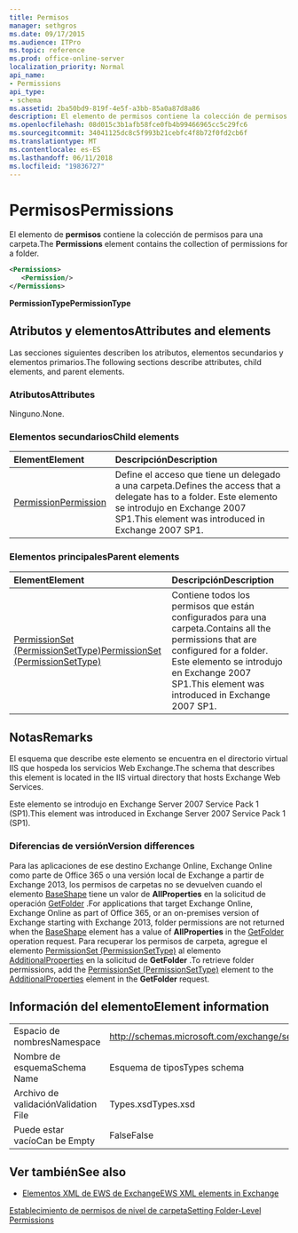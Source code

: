 ```yaml
---
title: Permisos
manager: sethgros
ms.date: 09/17/2015
ms.audience: ITPro
ms.topic: reference
ms.prod: office-online-server
localization_priority: Normal
api_name:
- Permissions
api_type:
- schema
ms.assetid: 2ba50bd9-819f-4e5f-a3bb-85a0a87d8a86
description: El elemento de permisos contiene la colección de permisos para una carpeta.
ms.openlocfilehash: 08d015c3b1afb58fce0fb4b99466965cc5c29fc6
ms.sourcegitcommit: 34041125dc8c5f993b21cebfc4f8b72f0fd2cb6f
ms.translationtype: MT
ms.contentlocale: es-ES
ms.lasthandoff: 06/11/2018
ms.locfileid: "19836727"
---
```

# <a name="permissions"></a><span data-ttu-id="038b1-103">Permisos</span><span class="sxs-lookup"><span data-stu-id="038b1-103">Permissions</span></span>

<span data-ttu-id="038b1-104">El elemento de **permisos** contiene la colección de permisos para una carpeta.</span><span class="sxs-lookup"><span data-stu-id="038b1-104">The **Permissions** element contains the collection of permissions for a folder.</span></span> 
  
```XML
<Permissions>
   <Permission/>
</Permissions>
```

 <span data-ttu-id="038b1-105">**PermissionType**</span><span class="sxs-lookup"><span data-stu-id="038b1-105">**PermissionType**</span></span>
## <a name="attributes-and-elements"></a><span data-ttu-id="038b1-106">Atributos y elementos</span><span class="sxs-lookup"><span data-stu-id="038b1-106">Attributes and elements</span></span>

<span data-ttu-id="038b1-107">Las secciones siguientes describen los atributos, elementos secundarios y elementos primarios.</span><span class="sxs-lookup"><span data-stu-id="038b1-107">The following sections describe attributes, child elements, and parent elements.</span></span>
  
### <a name="attributes"></a><span data-ttu-id="038b1-108">Atributos</span><span class="sxs-lookup"><span data-stu-id="038b1-108">Attributes</span></span>

<span data-ttu-id="038b1-109">Ninguno.</span><span class="sxs-lookup"><span data-stu-id="038b1-109">None.</span></span>
  
### <a name="child-elements"></a><span data-ttu-id="038b1-110">Elementos secundarios</span><span class="sxs-lookup"><span data-stu-id="038b1-110">Child elements</span></span>

|<span data-ttu-id="038b1-111">**Element**</span><span class="sxs-lookup"><span data-stu-id="038b1-111">**Element**</span></span>|<span data-ttu-id="038b1-112">**Descripción**</span><span class="sxs-lookup"><span data-stu-id="038b1-112">**Description**</span></span>|
|:-----|:-----|
|[<span data-ttu-id="038b1-113">Permission</span><span class="sxs-lookup"><span data-stu-id="038b1-113">Permission</span></span>](permission.md) <br/> |<span data-ttu-id="038b1-114">Define el acceso que tiene un delegado a una carpeta.</span><span class="sxs-lookup"><span data-stu-id="038b1-114">Defines the access that a delegate has to a folder.</span></span> <span data-ttu-id="038b1-115">Este elemento se introdujo en Exchange 2007 SP1.</span><span class="sxs-lookup"><span data-stu-id="038b1-115">This element was introduced in Exchange 2007 SP1.</span></span>  <br/> |
   
### <a name="parent-elements"></a><span data-ttu-id="038b1-116">Elementos principales</span><span class="sxs-lookup"><span data-stu-id="038b1-116">Parent elements</span></span>

|<span data-ttu-id="038b1-117">**Element**</span><span class="sxs-lookup"><span data-stu-id="038b1-117">**Element**</span></span>|<span data-ttu-id="038b1-118">**Descripción**</span><span class="sxs-lookup"><span data-stu-id="038b1-118">**Description**</span></span>|
|:-----|:-----|
|[<span data-ttu-id="038b1-119">PermissionSet (PermissionSetType)</span><span class="sxs-lookup"><span data-stu-id="038b1-119">PermissionSet (PermissionSetType)</span></span>](permissionset-permissionsettype.md) <br/> |<span data-ttu-id="038b1-120">Contiene todos los permisos que están configurados para una carpeta.</span><span class="sxs-lookup"><span data-stu-id="038b1-120">Contains all the permissions that are configured for a folder.</span></span> <span data-ttu-id="038b1-121">Este elemento se introdujo en Exchange 2007 SP1.</span><span class="sxs-lookup"><span data-stu-id="038b1-121">This element was introduced in Exchange 2007 SP1.</span></span>  <br/> |
   
## <a name="remarks"></a><span data-ttu-id="038b1-122">Notas</span><span class="sxs-lookup"><span data-stu-id="038b1-122">Remarks</span></span>

<span data-ttu-id="038b1-123">El esquema que describe este elemento se encuentra en el directorio virtual IIS que hospeda los servicios Web Exchange.</span><span class="sxs-lookup"><span data-stu-id="038b1-123">The schema that describes this element is located in the IIS virtual directory that hosts Exchange Web Services.</span></span>
  
<span data-ttu-id="038b1-124">Este elemento se introdujo en Exchange Server 2007 Service Pack 1 (SP1).</span><span class="sxs-lookup"><span data-stu-id="038b1-124">This element was introduced in Exchange Server 2007 Service Pack 1 (SP1).</span></span>
  
### <a name="version-differences"></a><span data-ttu-id="038b1-125">Diferencias de versión</span><span class="sxs-lookup"><span data-stu-id="038b1-125">Version differences</span></span>

<span data-ttu-id="038b1-126">Para las aplicaciones de ese destino Exchange Online, Exchange Online como parte de Office 365 o una versión local de Exchange a partir de Exchange 2013, los permisos de carpetas no se devuelven cuando el elemento [BaseShape](baseshape.md) tiene un valor de **AllProperties** en la solicitud de operación [GetFolder](getfolder-operation.md) .</span><span class="sxs-lookup"><span data-stu-id="038b1-126">For applications that target Exchange Online, Exchange Online as part of Office 365, or an on-premises version of Exchange starting with Exchange 2013, folder permissions are not returned when the [BaseShape](baseshape.md) element has a value of **AllProperties** in the [GetFolder](getfolder-operation.md) operation request.</span></span> <span data-ttu-id="038b1-127">Para recuperar los permisos de carpeta, agregue el elemento [PermissionSet (PermissionSetType)](permissionset-permissionsettype.md) al elemento [AdditionalProperties](additionalproperties.md) en la solicitud de **GetFolder** .</span><span class="sxs-lookup"><span data-stu-id="038b1-127">To retrieve folder permissions, add the [PermissionSet (PermissionSetType)](permissionset-permissionsettype.md) element to the [AdditionalProperties](additionalproperties.md) element in the **GetFolder** request.</span></span> 
  
## <a name="element-information"></a><span data-ttu-id="038b1-128">Información del elemento</span><span class="sxs-lookup"><span data-stu-id="038b1-128">Element information</span></span>

|||
|:-----|:-----|
|<span data-ttu-id="038b1-129">Espacio de nombres</span><span class="sxs-lookup"><span data-stu-id="038b1-129">Namespace</span></span>  <br/> |http://schemas.microsoft.com/exchange/services/2006/types  <br/> |
|<span data-ttu-id="038b1-130">Nombre de esquema</span><span class="sxs-lookup"><span data-stu-id="038b1-130">Schema Name</span></span>  <br/> |<span data-ttu-id="038b1-131">Esquema de tipos</span><span class="sxs-lookup"><span data-stu-id="038b1-131">Types schema</span></span>  <br/> |
|<span data-ttu-id="038b1-132">Archivo de validación</span><span class="sxs-lookup"><span data-stu-id="038b1-132">Validation File</span></span>  <br/> |<span data-ttu-id="038b1-133">Types.xsd</span><span class="sxs-lookup"><span data-stu-id="038b1-133">Types.xsd</span></span>  <br/> |
|<span data-ttu-id="038b1-134">Puede estar vacío</span><span class="sxs-lookup"><span data-stu-id="038b1-134">Can be Empty</span></span>  <br/> |<span data-ttu-id="038b1-135">False</span><span class="sxs-lookup"><span data-stu-id="038b1-135">False</span></span>  <br/> |
   
## <a name="see-also"></a><span data-ttu-id="038b1-136">Ver también</span><span class="sxs-lookup"><span data-stu-id="038b1-136">See also</span></span>



- [<span data-ttu-id="038b1-137">Elementos XML de EWS de Exchange</span><span class="sxs-lookup"><span data-stu-id="038b1-137">EWS XML elements in Exchange</span></span>](ews-xml-elements-in-exchange.md)


[<span data-ttu-id="038b1-138">Establecimiento de permisos de nivel de carpeta</span><span class="sxs-lookup"><span data-stu-id="038b1-138">Setting Folder-Level Permissions</span></span>](http://msdn.microsoft.com/library/c7530e86-5112-401c-b10a-9c054ae59f07%28Office.15%29.aspx)

